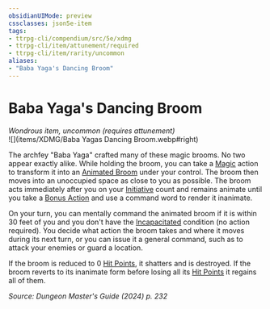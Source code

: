```yaml
---
obsidianUIMode: preview
cssclasses: json5e-item
tags:
- ttrpg-cli/compendium/src/5e/xdmg
- ttrpg-cli/item/attunement/required
- ttrpg-cli/item/rarity/uncommon
aliases: 
- "Baba Yaga's Dancing Broom"
---
```

# Baba Yaga's Dancing Broom
*Wondrous item, uncommon (requires attunement)*  
![](items/XDMG/Baba Yagas Dancing Broom.webp#right)  


The archfey "Baba Yaga" crafted many of these magic brooms. No two appear exactly alike. While holding the broom, you can take a [Magic](actions.md#Magic) action to transform it into an [Animated Broom](animated-broom-xmm.md) under your control. The broom then moves into an unoccupied space as close to you as possible. The broom acts immediately after you on your [Initiative](initiative-xphb.md) count and remains animate until you take a [Bonus Action](bonus-action-xphb.md) and use a command word to render it inanimate.

On your turn, you can mentally command the animated broom if it is within 30 feet of you and you don't have the [Incapacitated](conditions.md#Incapacitated) condition (no action required). You decide what action the broom takes and where it moves during its next turn, or you can issue it a general command, such as to attack your enemies or guard a location.

If the broom is reduced to 0 [Hit Points](hit-points-xphb.md), it shatters and is destroyed. If the broom reverts to its inanimate form before losing all its [Hit Points](hit-points-xphb.md) it regains all of them.

*Source: Dungeon Master's Guide (2024) p. 232*